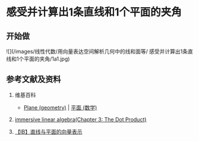 # 感受并计算出1条直线和1个平面的夹角

## 开始做

![](/images/线性代数/用向量表达空间解析几何中的线和面等/ 感受并计算出1条直线和1个平面的夹角/1a1.jpg)


## 参考文献及资料

1. 维基百科
	- [Plane (geometry)](https://en.wikipedia.org/wiki/Plane_(geometry)) | [平面 (数学)](https://zh.wikipedia.org/wiki/%E5%B9%B3%E9%9D%A2_(%E6%95%B0%E5%AD%A6)) 
	
2. [immersive linear algebra(Chapter 3: The Dot Product)](http://immersivemath.com/ila/ch03_dotproduct/ch03.html)
3. [【IB】直线与平面的向量表示](https://zhuanlan.zhihu.com/p/73397884)